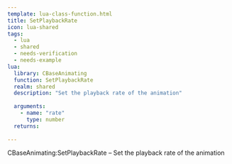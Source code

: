```yaml
---
template: lua-class-function.html
title: SetPlaybackRate
icon: lua-shared
tags:
  - lua
  - shared
  - needs-verification
  - needs-example
lua:
  library: CBaseAnimating
  function: SetPlaybackRate
  realm: shared
  description: "Set the playback rate of the animation"
  
  arguments:
    - name: "rate"
      type: number
  returns:
    
---
```


<div class="lua__search__keywords">
CBaseAnimating:SetPlaybackRate &#x2013; Set the playback rate of the animation
</div>
